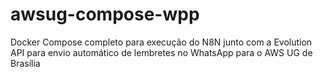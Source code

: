 # awsug-compose-wpp
Docker Compose completo para execução do N8N junto com a Evolution API para envio automático de lembretes no WhatsApp para o AWS UG de Brasília
